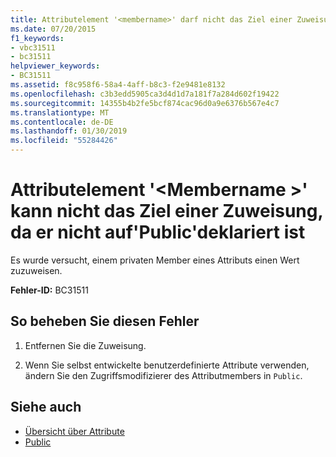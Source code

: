 ```yaml
---
title: Attributelement '<membername>' darf nicht das Ziel einer Zuweisung sein, da er nicht auf'Public'deklariert ist
ms.date: 07/20/2015
f1_keywords:
- vbc31511
- bc31511
helpviewer_keywords:
- BC31511
ms.assetid: f8c958f6-58a4-4aff-b8c3-f2e9481e8132
ms.openlocfilehash: c3b3edd5905ca3d4d1d7a181f7a284d602f19422
ms.sourcegitcommit: 14355b4b2fe5bcf874cac96d0a9e6376b567e4c7
ms.translationtype: MT
ms.contentlocale: de-DE
ms.lasthandoff: 01/30/2019
ms.locfileid: "55284426"
---
```

# <a name="attribute-member-membername-cannot-be-the-target-of-an-assignment-because-it-is-not-declared-public"></a>Attributelement '\<Membername >' kann nicht das Ziel einer Zuweisung, da er nicht auf'Public'deklariert ist
Es wurde versucht, einem privaten Member eines Attributs einen Wert zuzuweisen.  
  
 **Fehler-ID:** BC31511  
  
## <a name="to-correct-this-error"></a>So beheben Sie diesen Fehler  
  
1.  Entfernen Sie die Zuweisung.  
  
2.  Wenn Sie selbst entwickelte benutzerdefinierte Attribute verwenden, ändern Sie den Zugriffsmodifizierer des Attributmembers in `Public`.  
  
## <a name="see-also"></a>Siehe auch
- [Übersicht über Attribute](~/docs/visual-basic/programming-guide/concepts/attributes/index.md)
- [Public](../../visual-basic/language-reference/modifiers/public.md)
